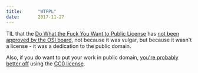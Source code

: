 ```yaml
---
title:      "WTFPL"
date:       2017-11-27
---
```

TIL that the [Do What the Fuck You Want to Public License](http://www.wtfpl.net/)
has [not been approved by the OSI board](https://opensource.org/minutes20090304),
not because it was vulgar, but because it wasn't a license - it was a
dedication to the public domain.

Also, if you do want to put your work in public domain, 
[you're probably better off](https://en.wikipedia.org/wiki/WTFPL#Discussion)
using the
[CC0 license](https://en.wikipedia.org/wiki/Creative_Commons_license#Seven_regularly_used_licenses).
